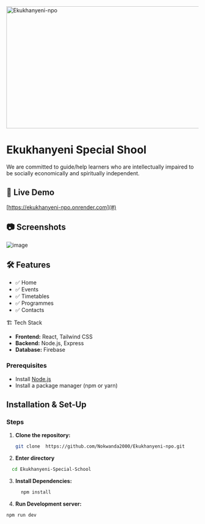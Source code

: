 <img src="https://socialify.git.ci/Nokwanda2000/Ekukhanyeni-npo/image?language=1&owner=1&name=1&stargazers=1&theme=Light" alt="Ekukhanyeni-npo" width="640" height="320" />

# Ekukhanyeni Special Shool
We are committed to guide/help learners who are intellectually impaired to be socially economically and spiritually independent.

## 🚀 Live Demo
[https://ekukhanyeni-npo.onrender.com](#) 

## 📷 Screenshots
![image](https://github.com/user-attachments/assets/27afa5d4-3b03-4ccb-86fc-91366df1af37)

## 🛠️ Features
- ✅ Home
- ✅ Events
- ✅ Timetables
- ✅ Programmes
- ✅ Contacts

🏗️ Tech Stack
- **Frontend:** React, Tailwind CSS 
- **Backend:** Node.js, Express 
- **Database:** Firebase 


### Prerequisites
- Install [Node.js](https://nodejs.org/)
- Install a package manager (npm or yarn)

   
## Installation & Set-Up
  ### Steps
1. **Clone the repository:**
   ```sh
   git clone  https://github.com/Nokwanda2000/Ekukhanyeni-npo.git

2. **Enter directory**
 ```sh
   cd Ekukhanyeni-Special-School
```

3. **Install Dependencies:**
   ```sh 
     npm install
   ```
     
4. **Run Development server:**
  ```sh 
  npm run dev
```
